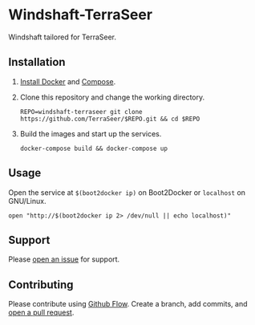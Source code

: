 # Windshaft-TerraSeer

Windshaft tailored for TerraSeer.

## Installation

1. [Install Docker](https://docs.docker.com/installation/) and [Compose](https://docs.docker.com/compose/#installation-and-set-up).

2. Clone this repository and change the working directory.

    ``` shell
    REPO=windshaft-terraseer git clone https://github.com/TerraSeer/$REPO.git && cd $REPO
    ```

4. Build the images and start up the services.

    ``` shell
    docker-compose build && docker-compose up
    ```

## Usage

Open the service at `$(boot2docker ip)` on Boot2Docker or `localhost` on GNU/Linux.

``` shell
open "http://$(boot2docker ip 2> /dev/null || echo localhost)"
```

## Support

Please [open an issue](https://github.com/TerraSeer/windshaft-terraseer/issues/new) for support.

## Contributing

Please contribute using [Github Flow](https://guides.github.com/introduction/flow/). Create a branch, add commits, and [open a pull request](https://github.com/TerraSeer/windshaft-terraseer/compare/).
